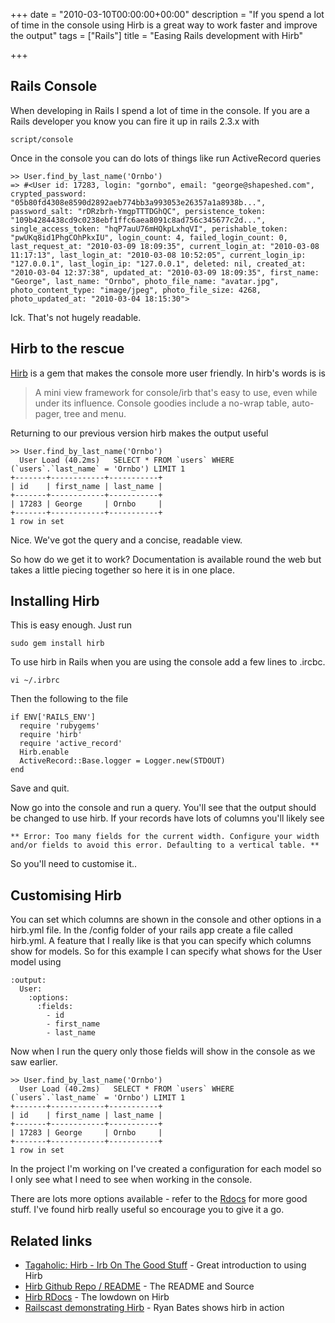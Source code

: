 +++
date = "2010-03-10T00:00:00+00:00"
description = "If you spend a lot of time in the console using Hirb is a great way to work faster and improve the output"
tags = ["Rails"]
title = "Easing Rails development with Hirb"

+++

## Rails Console

When developing in Rails I spend a lot of time in the console. If you are a Rails developer you know you can fire it up in rails 2.3.x with

    script/console

Once in the console you can do lots of things like run ActiveRecord queries

    >> User.find_by_last_name('Ornbo')
    => #<User id: 17283, login: "gornbo", email: "george@shapeshed.com", crypted_password: "05b80fd4308e8590d2892aeb774bb3a993053e26357a1a8938b...", password_salt: "rDRzbrh-YmgpTTTDGhQC", persistence_token: "109b4284438cd9c0238ebf1ffc6aea8091c8ad756c345677c2d...", single_access_token: "hqP7auU76mHQkpLxhqVI", perishable_token: "pwUKq8id1PhgCOhPkxIU", login_count: 4, failed_login_count: 0, last_request_at: "2010-03-09 18:09:35", current_login_at: "2010-03-08 11:17:13", last_login_at: "2010-03-08 10:52:05", current_login_ip: "127.0.0.1", last_login_ip: "127.0.0.1", deleted: nil, created_at: "2010-03-04 12:37:38", updated_at: "2010-03-09 18:09:35", first_name: "George", last_name: "Ornbo", photo_file_name: "avatar.jpg", photo_content_type: "image/jpeg", photo_file_size: 4268, photo_updated_at: "2010-03-04 18:15:30">
  
Ick. That's not hugely readable.

## Hirb to the rescue

[Hirb][1] is a gem that makes the console more user friendly. In hirb's words is is

> A mini view framework for console/irb that's easy to use, even while under its influence. Console goodies include a no-wrap table, auto-pager, tree and menu.

Returning to our previous version hirb makes the output useful

    >> User.find_by_last_name('Ornbo')
      User Load (40.2ms)   SELECT * FROM `users` WHERE (`users`.`last_name` = 'Ornbo') LIMIT 1
    +-------+------------+-----------+
    | id    | first_name | last_name |
    +-------+------------+-----------+
    | 17283 | George     | Ornbo     |
    +-------+------------+-----------+
    1 row in set

Nice. We've got the query and a concise, readable view.

So how do we get it to work? Documentation is available round the web but takes a little piecing together so here it is in one place.

## Installing Hirb

This is easy enough. Just run 

    sudo gem install hirb

To use hirb in Rails when you are using the console add a few lines to .ircbc. 

    vi ~/.irbrc

Then the following to the file 

    if ENV['RAILS_ENV']
      require 'rubygems'
      require 'hirb'
      require 'active_record'
      Hirb.enable
      ActiveRecord::Base.logger = Logger.new(STDOUT)
    end

Save and quit.

Now go into the console and run a query. You'll see that the output should be changed to use hirb. If your records have lots of columns you'll likely see

    ** Error: Too many fields for the current width. Configure your width and/or fields to avoid this error. Defaulting to a vertical table. **

So you'll need to customise it..

## Customising Hirb

You can set which columns are shown in the console and other options in a hirb.yml file. In the /config folder of your rails app create a file called hirb.yml. A feature that I really like is that you can specify which columns show for models. So for this example I can specify what shows for the User model using

    :output:
      User:
        :options:
          :fields:
            - id
            - first_name
            - last_name

Now when I run the query only those fields will show in the console as we saw earlier.  

    >> User.find_by_last_name('Ornbo')
      User Load (40.2ms)   SELECT * FROM `users` WHERE (`users`.`last_name` = 'Ornbo') LIMIT 1
    +-------+------------+-----------+
    | id    | first_name | last_name |
    +-------+------------+-----------+
    | 17283 | George     | Ornbo     |
    +-------+------------+-----------+
    1 row in set

In the project I'm working on I've created a configuration for each model so I only see what I need to see when working in the console. 

There are lots more options available - refer to the [Rdocs][2] for more good stuff. I've found hirb really useful so encourage you to give it a go. 

## Related links

* [Tagaholic: Hirb - Irb On The Good Stuff][3] - Great introduction to using Hirb
* [Hirb Github Repo / README][1] - The README and Source
* [Hirb RDocs][2] - The lowdown on Hirb
* [Railscast demonstrating Hirb][4] - Ryan Bates shows hirb in action

[1]: http://github.com/cldwalker/hirb
[2]: http://tagaholic.me/hirb/doc/
[3]: http://tagaholic.me/2009/03/13/hirb-irb-on-the-good-stuff.html
[4]: http://railscasts.com/episodes/176-searchlogic
